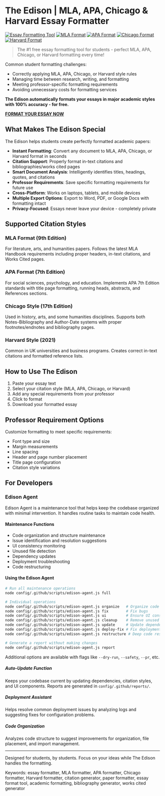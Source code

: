 # The Edison | MLA, APA, Chicago & Harvard Essay Formatter

[![Essay Formatting Tool](https://img.shields.io/badge/Essay%20Formatter-The%20Edison-8A2BE2)](https://theedison.vercel.app)
[![MLA Format](https://img.shields.io/badge/MLA%20Format-9th%20Edition-FF00FF)](https://theedison.vercel.app)
[![APA Format](https://img.shields.io/badge/APA%20Format-7th%20Edition-8A2BE2)](https://theedison.vercel.app)
[![Chicago Format](https://img.shields.io/badge/Chicago%20Format-17th%20Edition-FF00FF)](https://theedison.vercel.app)
[![Harvard Format](https://img.shields.io/badge/Harvard%20Format-2021-8A2BE2)](https://theedison.vercel.app)

> The #1 free essay formatting tool for students - perfect MLA, APA, Chicago, or Harvard formatting every time!

Common student formatting challenges:
- Correctly applying MLA, APA, Chicago, or Harvard style rules
- Managing time between research, writing, and formatting
- Meeting professor-specific formatting requirements
- Avoiding unnecessary costs for formatting services

**The Edison automatically formats your essays in major academic styles with 100% accuracy - for free.**

**[FORMAT YOUR ESSAY NOW](https://theedison.vercel.app)**

## What Makes The Edison Special

The Edison helps students create perfectly formatted academic papers:

- **Instant Formatting**: Convert any document to MLA, APA, Chicago, or Harvard format in seconds
- **Citation Support**: Properly format in-text citations and bibliographies/works cited pages
- **Smart Document Analysis**: Intelligently identifies titles, headings, quotes, and citations
- **Professor Requirements**: Save specific formatting requirements for future use
- **Cross-Platform**: Works on laptops, tablets, and mobile devices
- **Multiple Export Options**: Export to Word, PDF, or Google Docs with formatting intact
- **Privacy-Focused**: Essays never leave your device - completely private

## Supported Citation Styles

### MLA Format (9th Edition)
For literature, arts, and humanities papers. Follows the latest MLA Handbook requirements including proper headers, in-text citations, and Works Cited pages.

### APA Format (7th Edition) 
For social sciences, psychology, and education. Implements APA 7th Edition standards with title page formatting, running heads, abstracts, and References sections.

### Chicago Style (17th Edition)
Used in history, arts, and some humanities disciplines. Supports both Notes-Bibliography and Author-Date systems with proper footnotes/endnotes and bibliography pages.

### Harvard Style (2021)
Common in UK universities and business programs. Creates correct in-text citations and formatted reference lists.

## How to Use The Edison

1. Paste your essay text
2. Select your citation style (MLA, APA, Chicago, or Harvard)
3. Add any special requirements from your professor
4. Click to format
5. Download your formatted essay

## Professor Requirement Options

Customize formatting to meet specific requirements:

- Font type and size
- Margin measurements
- Line spacing
- Header and page number placement
- Title page configuration
- Citation style variations

## For Developers

### Edison Agent

Edison Agent is a maintenance tool that helps keep the codebase organized with minimal intervention. It handles routine tasks to maintain code health.

#### Maintenance Functions

- Code organization and structure maintenance
- Issue identification and resolution suggestions
- UI consistency monitoring
- Unused file detection
- Dependency updates
- Deployment troubleshooting
- Code restructuring

#### Using the Edison Agent

```bash
# Run all maintenance operations
node config/.github/scripts/edison-agent.js full

# Individual operations
node config/.github/scripts/edison-agent.js organize   # Organize code
node config/.github/scripts/edison-agent.js fix        # Fix bugs
node config/.github/scripts/edison-agent.js ui         # Ensure UI consistency
node config/.github/scripts/edison-agent.js cleanup    # Remove unused files
node config/.github/scripts/edison-agent.js update     # Update dependencies
node config/.github/scripts/edison-agent.js deploy-fix # Fix deployment issues
node config/.github/scripts/edison-agent.js restructure # Deep code restructuring

# Generate a report without making changes
node config/.github/scripts/edison-agent.js report
```

Additional options are available with flags like `--dry-run`, `--safety`, `--pr`, etc.

##### Auto-Update Function

Keeps your codebase current by updating dependencies, citation styles, and UI components. Reports are generated in `config/.github/reports/`.

##### Deployment Assistant

Helps resolve common deployment issues by analyzing logs and suggesting fixes for configuration problems.

##### Code Organization

Analyzes code structure to suggest improvements for organization, file placement, and import management.

---

Designed for students, by students. Focus on your ideas while The Edison handles the formatting.

Keywords: essay formatter, MLA formatter, APA formatter, Chicago formatter, Harvard formatter, citation generator, paper formatter, essay format tool, academic formatting, bibliography generator, works cited generator
